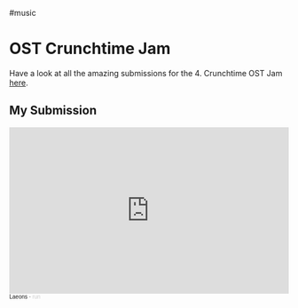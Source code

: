#music
# OST Crunchtime Jam
Have a look at all the amazing submissions for the 4. Crunchtime OST Jam [here](https://itch.io/jam/ost-composing-jam-crunchtime-04/entries). 
## My Submission
<iframe width="100%" height="300" scrolling="no" frameborder="no" allow="autoplay" src="https://w.soundcloud.com/player/?url=https%3A//api.soundcloud.com/tracks/2077178584&color=%23747c7c&auto_play=false&hide_related=false&show_comments=true&show_user=true&show_reposts=false&show_teaser=true&visual=true"></iframe><div style="font-size: 10px; line-break: anywhere;word-break: normal;overflow: hidden;white-space: nowrap;text-overflow: ellipsis; font-family: Interstate,Lucida Grande,Lucida Sans Unicode,Lucida Sans,Garuda,Verdana,Tahoma,sans-serif;font-weight: 100;"><a href="https://soundcloud.com/laeons" title="Laeons" target="_blank" style="text-decoration: none;">Laeons</a> · <a href="https://soundcloud.com/laeons/run" title="run" target="_blank" style="color: #cccccc; text-decoration: none;">run</a></div>
